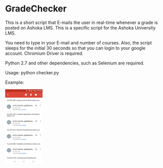 # GradeChecker
This is a short script that E-mails the user in real-time whenever a grade is posted on Ashoka LMS. This is a specific script for the Ashoka University LMS.


You need to type in your E-mail and number of courses. Also, the script sleeps for the initial 30 seconds so that you can login to your google account. Chromium Driver is required.

Python 2.7 and other dependencies, such as Selenium are required.

Usage: python checker.py

Example: 

<img src="Example1.jpeg" width="120">
